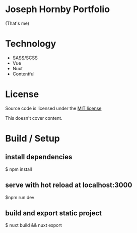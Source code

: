 # Joseph Hornby Portfolio
(That's me)

# Technology
* SASS/SCSS
* Vue
* Nuxt
* Contentful

# License
Source code is licensed under the [MIT license](http://opensource.org/licenses/mit-license.php)

This doesn't cover content.

# Build / Setup
## install dependencies
$ npm install

## serve with hot reload at localhost:3000
$npm run dev

## build and export static project
$ nuxt build && nuxt export
